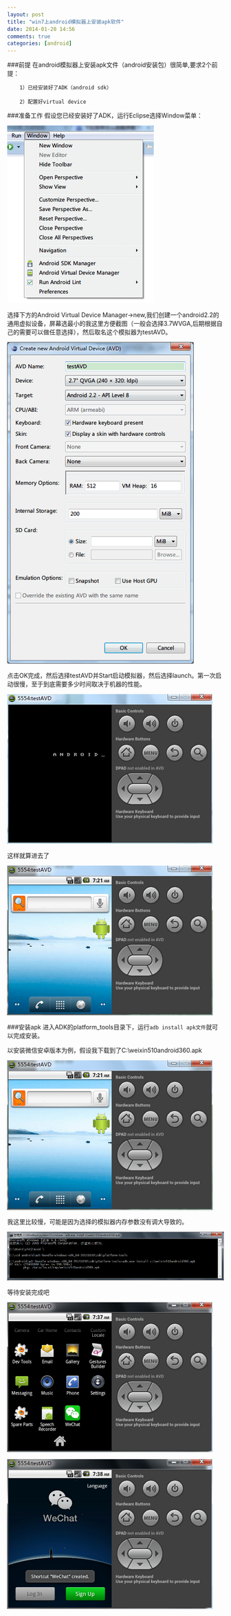 ```yaml
---
layout: post
title: "win7上android模拟器上安装apk软件"
date: 2014-01-20 14:56
comments: true
categories: [android]
---
```

###前提
在android模拟器上安装apk文件（android安装包）很简单,要求2个前提：

        1）已经安装好了ADK（android sdk）
        
        2）配置好virtual device

<!-- more -->

###准备工作
假设您已经安装好了ADK，运行Eclipse选择Window菜单： 

![Alt text](/images/evoup/android_emulator_install_apk_first.png)

选择下方的Android Virtual Device Manager->new,我们创建一个android2.2的通用虚拟设备，屏幕选最小的我这里方便截图（一般会选择3.7WVGA,后期根据自己的需要可以做任意选择），然后取名这个模拟器为testAVD。

![Alt text](/images/evoup/android_emulator_create_new_one.png)

点击OK完成，然后选择testAVD并Start启动模拟器，然后选择launch。第一次启动很慢，至于到底需要多少时间取决于机器的性能。

![Alt text](/images/evoup/android_emulator_starting.png)

这样就算进去了

![Alt text](/images/evoup/android_emulator_entered.png)

###安装apk
进入ADK的platform_tools目录下，运行` adb install apk文件 `就可以完成安装。

以安装微信安卓版本为例，假设我下载到了C:\weixin510android360.apk

![Alt text](/images/evoup/android_emulator_entered.png)

我这里比较慢，可能是因为选择的模拟器内存参数没有调大导致的。

![Alt text](/images/evoup/android_emulator_install_apk.png)

等待安装完成吧

![Alt text](/images/evoup/android_emulator_install_apk_done.png)

![Alt text](/images/evoup/android_emulator_install_apk_done2.png)

